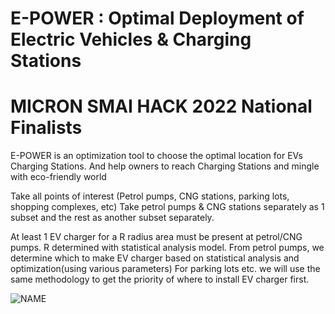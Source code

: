 # E-POWER : Optimal Deployment of Electric Vehicles & Charging Stations

# MICRON SMAI HACK 2022 National Finalists
E-POWER is an optimization tool to choose the optimal location for EVs Charging Stations. And help owners to reach Charging Stations and mingle with eco-friendly world

Take all points of interest (Petrol pumps, CNG stations, parking lots, shopping complexes, etc)
Take petrol pumps & CNG stations separately as 1 subset and the rest as another subset separately.

At least 1 EV charger for a R radius area must be present at petrol/CNG pumps.                R determined with statistical analysis model.
From petrol pumps, we determine which to make EV charger based on statistical analysis and optimization(using various parameters)
For parking lots etc. we will use the same methodology to get the priority of where to install EV charger first.


![NAME](https://user-images.githubusercontent.com/78752052/199076510-76e3400b-2dca-46b2-86ff-f5c5867593ab.png)
